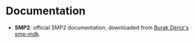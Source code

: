 Documentation
=============

- **SMP2**: official SMP2 documentation, downloaded from [Burak Deniz's smp-mdk](https://github.com/GITburakdeniz/smp-mdk/tree/master/SMP_Documentation).
